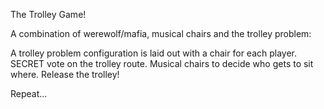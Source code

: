 The Trolley Game!

A combination of werewolf/mafia, musical chairs and the trolley problem:

A trolley problem configuration is laid out with a chair for each player.
SECRET vote on the trolley route.
Musical chairs to decide who gets to sit where.
Release the trolley!

Repeat...